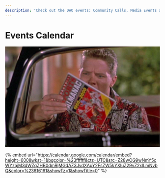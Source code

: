 ```yaml
---
description: 'Check out the DAO events: Community Calls, Media Events and more!'
---
```


# Events Calendar

![](../.gitbook/assets/image%20%2810%29.png)

{% embed url="https://calendar.google.com/calendar/embed?height=600&wkst=1&bgcolor=%23ffffff&ctz=UTC&src=Z28wOG9wNmY5cWYzajM3dWZqZHB0dmRjMGdAZ3JvdXAuY2FsZW5kYXIuZ29vZ2xlLmNvbQ&color=%23616161&showTz=1&showTitle=0" %}


